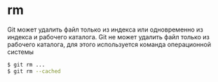 # rm

Git может удалить файл только из индекса или одновременно из индекса и
рабочего каталога. Git не может удалить файл только из рабочего каталога,
для этого используется команда операционной системы

```bash
$ git rm ...
$ git rm --cached
```
